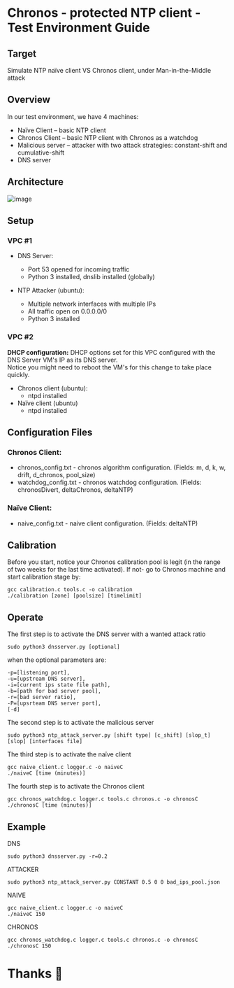 # Chronos - protected NTP client - Test Environment Guide 

## Target
Simulate NTP naïve client VS Chronos client, under Man-in-the-Middle attack 

## Overview
In our test environment, we have 4 machines:
* Naïve Client – basic NTP client 
* Chronos Client – basic NTP client with Chronos as a watchdog 
* Malicious server – attacker with two attack strategies: constant-shift and cumulative-shift
* DNS server

## Architecture

![image](https://user-images.githubusercontent.com/84453420/176244989-e847d9a8-f906-433c-8afa-f3a9c784d3f3.png)

 

## Setup

### VPC #1
 * DNS Server:
   - Port 53 opened for incoming traffic
   - Python 3 installed, dnslib installed (globally)

 * NTP Attacker (ubuntu):
   - Multiple network interfaces with multiple IPs
   - All traffic open on 0.0.0.0/0
   - Python 3 installed

### VPC #2
**DHCP configuration:** DHCP options set for this VPC configured with the DNS Server VM's IP as its DNS server.\
Notice you might need to reboot the VM's for this change to take place quickly.

 * Chronos client (ubuntu):
   - ntpd installed
 * Naïve client (ubuntu)
   - ntpd installed 

## Configuration Files
### Chronos Client:
  - chronos_config.txt -  chronos algorithm configuration. (Fields: m, d, k, w, drift, d_chronos, pool_size)
  - watchdog_config.txt - chronos watchdog configuration. (Fields: chronosDivert, deltaChronos, deltaNTP)
### Naïve Client:
  - naive_config.txt - naive client configuration. (Fields: deltaNTP)


## Calibration
Before you start, notice your Chronos calibration pool is legit (in the range of two weeks for the last time activated). If not- go to Chronos machine and start calibration stage by:
```
gcc calibration.c tools.c -o calibration
./calibration [zone] [poolsize] [timelimit]
```
## Operate
The first step is to activate the DNS server with a wanted attack ratio

```
sudo python3 dnsserver.py [optional]
```

when the optional parameters are:
```
-p=[listening port],
-u=[upstream DNS server],
-i=[current ips state file path],
-b=[path for bad server pool],
-r=[bad server ratio],
-P=[upsrteam DNS server port],
[-d]
```
The second step is to activate the malicious server
```
sudo python3 ntp_attack_server.py [shift type] [c_shift] [slop_t] [slop] [interfaces file]
```
The third step is to activate the naïve client
```
gcc naive_client.c logger.c -o naiveC
./naiveC [time (minutes)]
```
The fourth step is to activate the Chronos client
```
gcc chronos_watchdog.c logger.c tools.c chronos.c -o chronosC
./chronosC [time (minutes)]
```
## Example
DNS
```
sudo python3 dnsserver.py -r=0.2
```
ATTACKER
```
sudo python3 ntp_attack_server.py CONSTANT 0.5 0 0 bad_ips_pool.json
```
NAIVE
```
gcc naive_client.c logger.c -o naiveC
./naiveC 150
```
CHRONOS
```
gcc chronos_watchdog.c logger.c tools.c chronos.c -o chronosC
./chronosC 150
```
# Thanks :robot:
